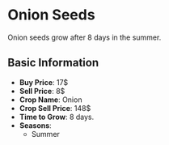 # Onion Seeds

Onion seeds grow after 8 days in the summer.

## Basic Information

- **Buy Price**: 17$
- **Sell Price**: 8$
- **Crop Name**: Onion
- **Crop Sell Price**: 148$
- **Time to Grow**: 8 days.
- **Seasons**:
  - Summer